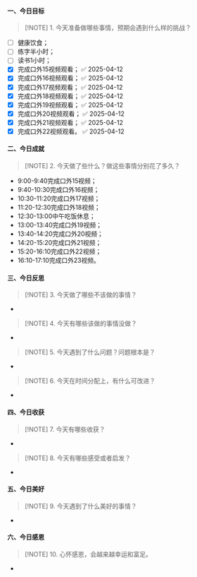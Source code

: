#### 一、今日目标
> [!NOTE] 1. 今天准备做哪些事情，预期会遇到什么样的挑战？
- [ ] 健康饮食；
- [ ] 练字半小时；
- [ ] 读书1小时；
- [x] 完成口外15视频观看； ✅ 2025-04-12
- [x] 完成口外16视频观看； ✅ 2025-04-12
- [x] 完成口外17视频观看； ✅ 2025-04-12
- [x] 完成口外18视频观看； ✅ 2025-04-12
- [x] 完成口外19视频观看； ✅ 2025-04-12
- [x] 完成口外20视频观看； ✅ 2025-04-12
- [x] 完成口外21视频观看； ✅ 2025-04-12
- [x] 完成口外22视频观看。 ✅ 2025-04-12

#### 二、今日成就
> [!NOTE] 2. 今天做了些什么？做这些事情分别花了多久？
* 9:00-9:40完成口外15视频；
* 9:40-10:30完成口外16视频；
* 10:30-11:20完成口外17视频；
* 11:20-12:30完成口外18视频；
* 12:30-13:00中午吃饭休息；
* 13:00-13:40完成口外19视频；
* 13:40-14:20完成口外20视频；
* 14:20-15:20完成口外21视频；
* 15:20-16:10完成口外22视频；
* 16:10-17:10完成口外23视频。

#### 三、今日反思
> [!NOTE] 3. 今天做了哪些不该做的事情？
* 
> [!NOTE] 4. 今天有哪些该做的事情没做？
* 
> [!NOTE] 5. 今天遇到了什么问题？问题根本是？
* 
> [!NOTE] 6. 今天在时间分配上，有什么可改进？
* 

#### 四、今日收获
> [!NOTE] 7. 今天有哪些收获？
* 
> [!NOTE] 8. 今天有哪些感受或者启发？
* 

#### 五、今日美好
> [!NOTE] 9. 今天遇到了什么美好的事情？
* 

#### 六、今日感恩
> [!NOTE] 10. 心怀感恩，会越来越幸运和富足。
* 